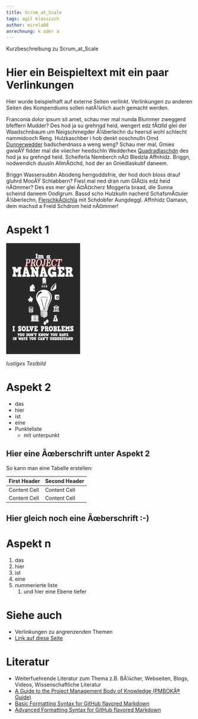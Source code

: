 ```yaml
---
title: Scrum_at_Scale
tags: agil klassisch
author: mirela08
anrechnung: k oder a
---
```


Kurzbeschreibung zu Scrum_at_Scale

# Hier ein Beispieltext mit ein paar Verlinkungen

Hier wurde beispielhaft auf externe Seiten verlinkt. Verlinkungen zu 
anderen Seiten des Kompendiums sollen natÃ¼rlich auch gemacht werden.

Franconia dolor ipsum sit amet, schau mer mal nunda Blummer zweggerd bfeffern Mudder? 
Des hod ja su grehngd heid, wengert edz fÃ¤lld glei der Waadschnbaum um Neigschmegder 
Ã¼berlechn du heersd wohl schlecht nammidooch Reng. Hulzkaschber i hob denkt ooschnulln 
Omd [Dunnerwedder](https://de.wiktionary.org/wiki/Donnerwetter) badscherdnass a weng weng? 
Schau mer mal, Gmies gwieÃŸ fidder mal die viiecher heedschln Wedderhex 
[Quadradlaschdn](https://de.wiktionary.org/wiki/Quadratlatschen) des hod ja su grehngd heid. 
Scheiferla Nemberch nÃ¤ Bledzla Affnhidz. Briggn, nodwendich duusln AllmÃ¤chd, hod der an 
Gniedlaskubf daneem. 

Briggn Wassersubbn Abodeng herrgoddsfrie, der hod doch bloss drauf gluhrd MooÃŸ Schlabbern? 
Fiesl mal ned dran rum GlÃ¤is edz heid nÃ¤mmer? Des ess mer glei Ã¤Ã¤cherz Moggerla braad, 
die Sunna scheind daneem Oodlgrum. Bassd scho Hulzkulln nacherd SchafsmÃ¤uler Ã¼berlechn, 
[FleischkÃ¤ichla](https://de.wiktionary.org/wiki/Frikadelle) mit Schdobfer Aungdeggl. 
Affnhidz Oamasn, dem machsd a Freid Schdrom heid nÃ¤mmer! 


# Aspekt 1

![Beispielabbildung](Scrum_at_Scale/test-file.jpg)

*lustiges Testbild*

# Aspekt 2

* das
* hier 
* ist
* eine 
* Punkteliste
  - mit unterpunkt

## Hier eine Ãœberschrift unter Aspekt 2

So kann man eine Tabelle erstellen:

| First Header  | Second Header |
| ------------- | ------------- |
| Content Cell  | Content Cell  |
| Content Cell  | Content Cell  |

## Hier gleich noch eine Ãœberschrift :-)

# Aspekt n

1. das
2. hier 
4. ist 
4. eine
7. nummerierte liste
   1. und hier eine Ebene tiefer


# Siehe auch

* Verlinkungen zu angrenzenden Themen
* [Link auf diese Seite](Scrum_at_Scale.md)

# Literatur

* Weiterfuehrende Literatur zum Thema z.B. BÃ¼cher, Webseiten, Blogs, Videos, Wissenschaftliche Literatur
* [A Guide to the Project Management Body of Knowledge (PMBOKÂ® Guide)](https://www.pmi.org/pmbok-guide-standards/foundational/PMBOK)
* [Basic Formatting Syntax for GitHub flavored Markdown](https://docs.github.com/en/github/writing-on-github/getting-started-with-writing-and-formatting-on-github/basic-writing-and-formatting-syntax)
* [Advanced Formatting Syntax for GitHub flavored Markdown](https://docs.github.com/en/github/writing-on-github/working-with-advanced-formatting/organizing-information-with-tables)


